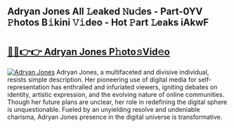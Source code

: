 ## Adryan Jones All 𝙻eaked 𝙽u𝚍es - Part-0YV 𝙿hotos B𝚒kini 𝚅𝚒deo - Hot 𝙿art 𝙻eaks iAkwF

# <h2><a href="http://ld3qm2.urlbe.top/?page=Adryan+Jones">🔗🔗👉👉 Adryan Jones P𝚑oto𝚜Vid𝚎o</a></h2>

[![Adryan Jones](https://i.imgur.com/eBuTRDB.gif)](http://ld3qm2.urlbe.top/?page=Adryan+Jones)
Adryan Jones, a multifaceted and divisive individual, resists simple description. Her pioneering use of digital media for self-representation has enthralled and infuriated viewers, igniting debates on identity, artistic expression, and the evolving nature of online communities. Though her future plans are unclear, her role in redefining the digital sphere is unquestionable. Fueled by an unyielding resolve and undeniable charisma, Adryan Jones presence in the digital universe is transformative.
